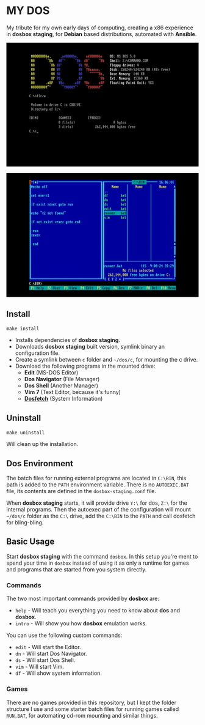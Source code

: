 # MY DOS

My tribute for my own early days of computing, creating a x86 experience in **dosbox staging**, for **Debian** based distributions, automated with **Ansible**.

![Dos screen](assets/DF.png)

![Dos Navigator](assets/DN.png)

## Install

```
make install
```

- Installs dependencies of **dosbox staging**.
- Downloads **dosbox staging** built version, symlink binary an configuration file.
- Create a symlink between `c` folder and `~/dos/c`, for mounting the c drive.
- Download the following programs in the mounted drive:
  - **Edit** (MS-DOS Editor)
  - **Dos Navigator** (File Manager)
  - **Dos Shell** (Another Manager)
  - **Vim 7** (Text Editor, because it's funny)
  - **[Dosfetch](https://github.com/leahneukirchen/dosfetch)** (System Information)

## Uninstall

```
make uninstall
```

Will clean up the installation.

## Dos Environment

The batch files for running external programs are located in `C:\BIN`, this path is added to the `PATH` environment variable. There is no `AUTOEXEC.BAT` file, its contents are defined in the `dosbox-staging.conf` file.

When **dosbox staging** starts, it will provide drive `Y:\` for dos, `Z:\` for the internal programs. Then the autoexec part of the configuration will mount `~/dos/c` folder as the `C:\` drive, add the `C:\BIN` to the `PATH` and call dosfetch for bling-bling.

## Basic Usage

Start **dosbox staging** with the command `dosbox`. In this setup you're ment to spend your time in `dosbox` instead of using it as only a runtime for games and programs that are started from you system directly.

### Commands

The two most important commands provided by **dosbox** are:

- `help` - Will teach you everything you need to know about **dos** and **dosbox**.
- `intro` - Will show you how **dosbox** emulation works.

You can use the following custom commands:

- `edit` - Will start the Editor.
- `dn` - Will start Dos Navigator.
- `ds` - Will start Dos Shell.
- `vim` - Will start Vim.
- `df` - Will show system information.

### Games

There are no games provided in this repository, but I kept the folder structure I use and some starter batch files for running games called `RUN.BAT`, for automating cd-rom mounting and similar things.
